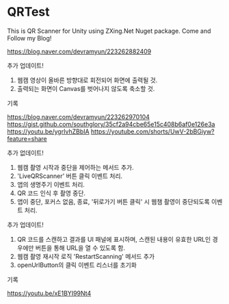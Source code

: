 # QRTest

This is QR Scanner for Unity using ZXing.Net Nuget package.
Come and Follow my Blog!

https://blog.naver.com/devramyun/223262882409

추가 업데이트!

1. 웹캠 영상이 올바른 방향대로 회전되어 화면에 출력될 것.
2. 출력되는 화면이 Canvas를 벗어나지 않도록 축소할 것.

기록

https://blog.naver.com/devramyun/223262970104
https://gist.github.com/southglory/35cf2a94cbe65e15c408b6af0e126e3a
https://youtu.be/ygrIvhZBbIA
https://youtube.com/shorts/UwV-2bBGiyw?feature=share

추가 없데이트!

1. 웹캠 촬영 시작과 중단을 제어하는 메서드 추가.
2. 'LiveQRScanner' 버튼 클릭 이벤트 처리.
3. 앱의 생명주기 이벤트 처리.
4. QR 코드 인식 후 촬영 중단.
5. 앱이 중단, 포커스 없음, 종료, '뒤로가기 버튼 클릭' 시 웹챔 촬영이 중단되도록 이벤트 처리.

추가 업데이트!

1. QR 코드를 스캔하고 결과를 UI 패널에 표시하며, 스캔된 내용이 유효한 URL인 경우에만 버튼을 통해 URL을 열 수 있도록 함.
2. 웹캠 촬영 재시작 로직 'RestartScanning' 메서드 추가
3. openUrlButton의 클릭 이벤트 리스너를 초기화

기록

https://youtu.be/xE1BYI99Nt4

